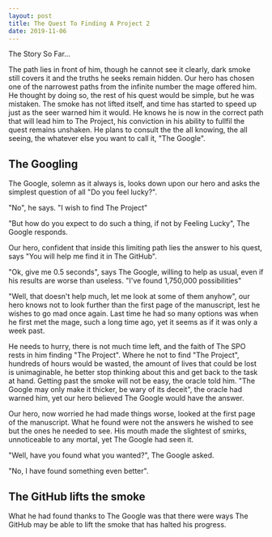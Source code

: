 ```yaml
---
layout: post
title: The Quest To Finding A Project 2
date: 2019-11-06
---
```


The Story So Far...

The path lies in front of him, though he cannot see it clearly, dark smoke still covers it and the truths he seeks remain hidden. Our hero has chosen one of the narrowest paths from the infinite number the mage offered him. He thought by doing so, the rest of his quest would be simple, but he was mistaken. The smoke has not lifted itself, and time has started to speed up just as the seer warned him it would. He knows he is now in the correct path that will lead him to The Project, his conviction in his ability to fullfil the quest remains unshaken. He plans to consult the the all knowing, the all seeing, the whatever else you want to call it, "The Google".

## The Googling

The Google, solemn as it always is, looks down upon our hero and asks the simplest question of all "Do you feel lucky?".

"No", he says.
"I wish to find The Project"

"But how do you expect to do such a thing, if not by Feeling Lucky", The Google responds.

Our hero, confident that inside this limiting path lies the answer to his quest, says "You will help me find it in The GitHub".

"Ok, give me 0.5 seconds", says The Google, willing to help as usual, even if his results are worse than useless.
"I've found 1,750,000 possibilities"

"Well, that doesn't help much, let me look at some of them anyhow", our hero knows not to look further than the first page of the manuscript, lest he wishes to go mad once again. Last time he had so many options was when he first met the mage, such a long time ago, yet it seems as if it was only a week past.

He needs to hurry, there is not much time left, and the faith of The SPO rests in him finding "The Project". Where he not to find "The Project", hundreds of hours would be wasted, the amount of lives that could be lost is unimaginable, he better stop thinking about this and get back to the task at hand. Getting past the smoke will not be easy, the oracle told him. "The Google may only make it thicker, be wary of its deceit", the oracle had warned him, yet our hero believed The Google would have the answer.

Our hero, now worried he had made things worse, looked at the first page of the manuscript. What he found were not the answers he wished to see but the ones he needed to see. His mouth made the slightest of smirks, unnoticeable to any mortal, yet The Google had seen it.

"Well, have you found what you wanted?", The Google asked.

"No, I have found something even better".

## The GitHub lifts the smoke

What he had found thanks to The Google was that there were ways The GitHub may be able to lift the smoke that has halted his progress.
